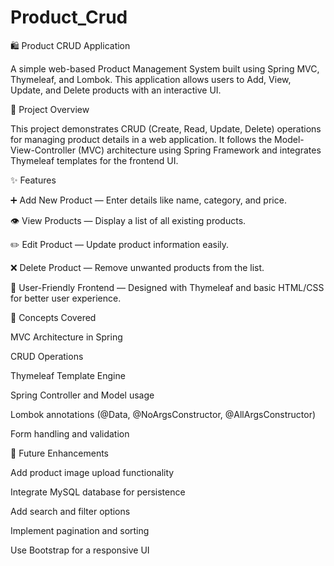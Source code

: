 # Product_Crud

🛍️ Product CRUD Application

A simple web-based Product Management System built using Spring MVC, Thymeleaf, and Lombok.
This application allows users to Add, View, Update, and Delete products with an interactive UI.

🚀 Project Overview

This project demonstrates CRUD (Create, Read, Update, Delete) operations for managing product details in a web application.
It follows the Model-View-Controller (MVC) architecture using Spring Framework and integrates Thymeleaf templates for the frontend UI.

✨ Features

➕ Add New Product — Enter details like name, category, and price.

👁️ View Products — Display a list of all existing products.

✏️ Edit Product — Update product information easily.

❌ Delete Product — Remove unwanted products from the list.

💅 User-Friendly Frontend — Designed with Thymeleaf and basic HTML/CSS for better user experience.


🧠 Concepts Covered

MVC Architecture in Spring

CRUD Operations

Thymeleaf Template Engine

Spring Controller and Model usage

Lombok annotations (@Data, @NoArgsConstructor, @AllArgsConstructor)

Form handling and validation


🔮 Future Enhancements

Add product image upload functionality

Integrate MySQL database for persistence

Add search and filter options

Implement pagination and sorting

Use Bootstrap for a responsive UI
